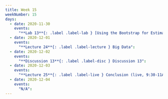 ```yaml
---
title: Week 15
weekNumber: 15
days:
  - date: 2020-11-30
    events:
      "**Lab 13**{: .label .label-lab } [Using the Bootstrap for Estimation](http://data100.datahub.berkeley.edu/hub/user-redirect/git-sync?repo=https://github.com/DS-100/fa20&subPath=lab/lab13/) (due Dec. 7)":
  - date: 2020-12-01
    events:
      "**Lecture 24**{: .label .label-lecture } Big Data":
  - date: 2020-12-02
    events:
      "**Discussion 13**{: .label .label-disc } Discussion 13":
  - date: 2020-12-03
    events:
      "**Lecture 25**{: .label .label-live } Conclusion (live, 9:30-11AM PST)":
  - date: 2020-12-04
    events:
      "N/A":
---
```

